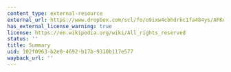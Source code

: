 ```yaml
---
content_type: external-resource
external_url: https://www.dropbox.com/scl/fo/o9ixw4cbhdrkc1fa484ys/AFKoudIFc4x_2-23vfltcbA/Chapters/SUMMARY%20of%20the%20Subject?dl=0&preview=24-12-5_SUMMARY.pdf&rlkey=u2rimyl1s7xeom33sli4jmryz&subfolder_nav_tracking=1
has_external_license_warning: true
license: https://en.wikipedia.org/wiki/All_rights_reserved
status: ''
title: Summary
uid: 102f0963-b2e0-4692-b17b-9310b117e577
wayback_url: ''
---
```

